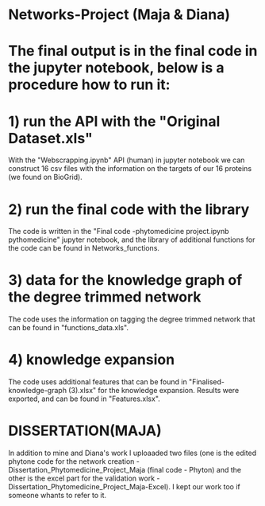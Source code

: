 # Networks-Project (Maja & Diana)

# The final output is in the final code in the jupyter notebook, below is a procedure how to run it:

# 1) run the API with the "Original Dataset.xls"
With the "Webscrapping.ipynb" API (human) in jupyter notebook we can construct 16 csv files with the information on the targets of our 16 proteins (we found on BioGrid).
# 2) run the final code with the library
The code is written in the "Final code -phytomedicine project.ipynb pythomedicine" jupyter notebook, and
the library of additional functions  for the code can be found in Networks_functions. 
# 3) data for the knowledge graph of the degree trimmed network
The code uses the information on tagging the degree trimmed network that can be found in "functions_data.xls". 
# 4) knowledge expansion
The code uses  additional features that can be found in "Finalised-knowledge-graph (3).xlsx" for the knowledge expansion.
Results were exported, and can be found in "Features.xlsx".

# DISSERTATION(MAJA)
In addition to mine and Diana's work I uploaaded two files (one is the edited phytone code for the network creation  - Dissertation_Phytomedicine_Project_Maja (final code - Phyton) and the other is the excel part for the validation work - Dissertation_Phytomedicine_Project_Maja-Excel). I kept our work too if someone whants to refer to it.

